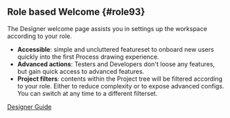 ## Role based Welcome {#role93}

The Designer welcome page assists you in settings up the workspace according to your role.

- **Accessible**: simple and uncluttered featureset to onboard new users quickly into the first Process drawing experience.
- **Advanced actions**: Testers and Developers don't loose any features, but gain quick access to advanced features.
- **Project filters**: contents within the Project tree will be filtered according to your role. Either to reduce complexity or to expose advanced configs. You can switch at any time to a different filterset.

<div class="short-links">
	<a href="${docBaseUrl}/designer-guide/process-modeling/projects/ivyProjectView.html#filters"
		target="_blank" rel="noopener noreferrer">
		<i class="si si-book"></i> Designer Guide
	</a>
</div>
